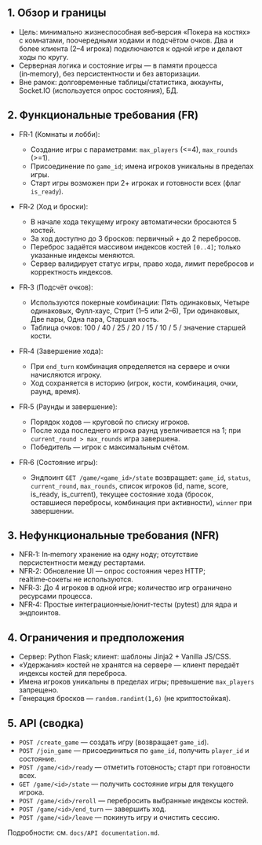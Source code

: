 ## 1. Обзор и границы
- Цель: минимально жизнеспособная веб‑версия «Покера на костях» с комнатами, поочередными ходами и подсчётом очков. Два и более клиента (2–4 игрока) подключаются к одной игре и делают ходы по кругу.
- Серверная логика и состояние игры — в памяти процесса (in‑memory), без персистентности и без авторизации.
- Вне рамок: долговременные таблицы/статистика, аккаунты, Socket.IO (используется опрос состояния), БД.

## 2. Функциональные требования (FR)
- FR‑1 (Комнаты и лобби):
  - Создание игры с параметрами: `max_players` (<=4), `max_rounds` (>=1).
  - Присоединение по `game_id`; имена игроков уникальны в пределах игры.
  - Старт игры возможен при 2+ игроках и готовности всех (флаг `is_ready`).

- FR‑2 (Ход и броски):
  - В начале хода текущему игроку автоматически бросаются 5 костей.
  - За ход доступно до 3 бросков: первичный + до 2 перебросов.
  - Переброс задаётся массивом индексов костей `[0..4]`; только указанные индексы меняются.
  - Сервер валидирует статус игры, право хода, лимит перебросов и корректность индексов.

- FR‑3 (Подсчёт очков):
  - Используются покерные комбинации: Пять одинаковых, Четыре одинаковых, Фулл‑хаус, Стрит (1–5 или 2–6), Три одинаковых, Две пары, Одна пара, Старшая кость.
  - Таблица очков: 100 / 40 / 25 / 20 / 15 / 10 / 5 / значение старшей кости.

- FR‑4 (Завершение хода):
  - При `end_turn` комбинация определяется на сервере и очки начисляются игроку.
  - Ход сохраняется в историю (игрок, кости, комбинация, очки, раунд, время).

- FR‑5 (Раунды и завершение):
  - Порядок ходов — круговой по списку игроков.
  - После хода последнего игрока раунд увеличивается на 1; при `current_round > max_rounds` игра завершена.
  - Победитель — игрок с максимальным счётом.

- FR‑6 (Состояние игры):
  - Эндпоинт `GET /game/<game_id>/state` возвращает: `game_id`, `status`, `current_round`, `max_rounds`, список игроков (id, name, score, is_ready, is_current), текущее состояние хода (бросок, оставшиеся перебросы, комбинация при активности), `winner` при завершении.

## 3. Нефункциональные требования (NFR)
- NFR‑1: In‑memory хранение на одну ноду; отсутствие персистентности между рестартами.
- NFR‑2: Обновление UI — опрос состояния через HTTP; realtime‑сокеты не используются.
- NFR‑3: До 4 игроков в одной игре; количество игр ограничено ресурсами процесса.
- NFR‑4: Простые интеграционные/юнит‑тесты (pytest) для ядра и эндпоинтов.

## 4. Ограничения и предположения
- Сервер: Python Flask; клиент: шаблоны Jinja2 + Vanilla JS/CSS.
- «Удержания» костей не хранятся на сервере — клиент передаёт индексы костей для переброса.
- Имена игроков уникальны в пределах игры; превышение `max_players` запрещено.
- Генерация бросков — `random.randint(1,6)` (не криптостойкая).

## 5. API (сводка)
- `POST /create_game` — создать игру (возвращает `game_id`).
- `POST /join_game` — присоединиться по `game_id`, получить `player_id` и состояние.
- `POST /game/<id>/ready` — отметить готовность; старт при готовности всех.
- `GET /game/<id>/state` — получить состояние игры для текущего игрока.
- `POST /game/<id>/reroll` — перебросить выбранные индексы костей.
- `POST /game/<id>/end_turn` — завершить ход.
- `POST /game/<id>/leave` — покинуть игру и очистить сессию.

Подробности: см. `docs/API documentation.md`.